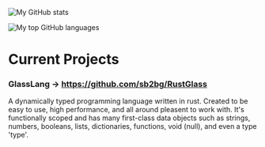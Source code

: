 ![My GitHub stats](https://github-readme-stats.vercel.app/api?username=sb2bg&show_icons=true&theme=tokyonight)

![My top GitHub languages](https://github-readme-stats.vercel.app/api/top-langs/?username=sb2bg&theme=tokyonight)

# Current Projects
### GlassLang -> https://github.com/sb2bg/RustGlass
A dynamically typed programming language written in rust. Created to be easy to use, high performance, and all around pleasent to work with. It's functionally scoped and has many first-class data objects such as strings, numbers, booleans, lists, dictionaries, functions, void (null), and even a type 'type'.
<!--
**sb2bg/sb2bg** is a ✨ _special_ ✨ repository because its `README.md` (this file) appears on your GitHub profile.

Here are some ideas to get you started:

- 🔭 I’m currently working on ...
- 🌱 I’m currently learning ...
- 👯 I’m looking to collaborate on ...
- 🤔 I’m looking for help with ...
- 💬 Ask me about ...
- 📫 How to reach me: ...
- 😄 Pronouns: ...
- ⚡ Fun fact: ...
-->
